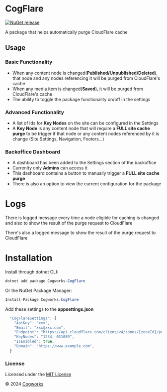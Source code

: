 # CogFlare

[![NuGet release](https://img.shields.io/nuget/v/Cogworks.CogFlare.svg)](https://www.nuget.org/packages/Cogworks.CogFlare/)

A package that helps automatically purge CloudFlare cache

## Usage

### Basic Functionality

*   When any content node is changed(**Published/Unpublished/Deleted**), that node and any nodes referencing it will be purged from CloudFlare's cache
*   When any media item is changed(**Saved**), it will be purged from CloudFlare's cache
*   The ability to toggle the package functionality on/off in the settings

### Advanced Functionality

*   A list of Ids for **Key Nodes** on the site can be configured in the Settings
*   A **Key Node** is any content node that will require a **FULL site cache purge** to be trigger if that node or any content nodes referenced by it is change (Site Settings, Navigation, Footers...) 

### Backoffice Dashboard

*   A dashboard has been added to the Settings section of the backoffice
*   Currenlty only **Admins** can access it 
*   This dashboard contains a button to manually trigger a **FULL site cache purge**
*   There is also an option to view the current configuration for the package

# Logs

There is logged message every time a node eligible for caching is changed and also to show the result of the purge request to CloudFlare

There's also a logged message to show the result of the purge request to CloudFlare

# Installation

Install through dotnet CLI:
```c#
dotnet add package Cogworks.CogFlare
```

Or the NuGet Package Manager:
```c#
Install-Package Cogworks.CogFlare
```

Add these settings to the **appsettings.json**
```js
  "CogFlareSettings": {
    "ApiKey": "xxx",
    "Email": "xxx@xxx.com",
    "Endpoint": "https://api.cloudflare.com/client/v4/zones/[zoneId]/purge_cache",
    "KeyNodes": "1234, 031089",
    "IsEnabled": true,
    "Domain": "https://www.example.com",
  }
```

### License

Licensed under the [MIT License](LICENSE.md)

&copy; 2024 [Cogworks](https://www.wearecogworks.com/)